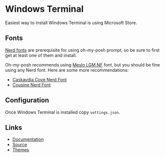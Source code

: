 # Windows Terminal

Easiest way to install Windows Terminal is using Microsoft Store.

## Fonts

[Nerd fonts](https://www.nerdfonts.com/font-downloads) are prerequisite for using oh-my-posh prompt, so be sure to first get at least one of them and install.

Oh-my-posh recommends using [Meslo LGM NF](https://github.com/ryanoasis/nerd-fonts/releases/download/v2.1.0/Meslo.zip) font, but you should be fine using any Nerd font. Here are some more recommendations:
- [Caskaydia Cove Nerd Font](https://github.com/ryanoasis/nerd-fonts/releases/download/v2.1.0/CascadiaCode.zip)
- [Cousine Nerd Font](https://github.com/ryanoasis/nerd-fonts/releases/download/v2.1.0/Cousine.zip)

## Configuration

Once Windows Terminal is installed copy `settings.json`.

## Links

- [Documentation](https://docs.microsoft.com/en-us/windows/terminal/)
- [Source](https://github.com/Microsoft/Terminal)
- [Themes](https://windowsterminalthemes.dev/)
